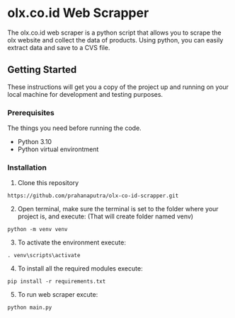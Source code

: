 # olx.co.id Web Scrapper

The olx.co.id web scraper is a python script that allows you to scrape the olx website and collect the data of products. Using python, you can easily extract data and save to a CVS file.

## Getting Started

These instructions will get you a copy of the project up and running on your local machine for development and testing purposes.

### Prerequisites

The things you need before running the code.

* Python 3.10
* Python virtual environtment

### Installation

1. Clone this repository

```
https://github.com/prahanaputra/olx-co-id-scrapper.git
```

2. Open terminal, make sure the terminal is set to the folder where your project is, and execute: (That will create folder named venv)
```
python -m venv venv
```
3. To activate the environment execute:

```
. venv\scripts\activate  
```
4. To install all the required modules execute:

```
pip install -r requirements.txt
```
5. To run web scraper excute:
```
python main.py
```

